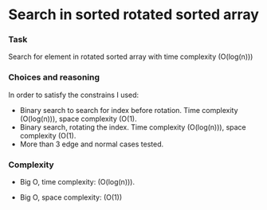 Search in sorted rotated sorted array
================

### Task
Search for element in rotated sorted array with time complexity \(O(log(n))\)

### Choices and reasoning

In order to satisfy the constrains I used:

-  Binary search to search for index before rotation. Time complexity \(O(log(n))\),
space complexity \(O(1\).
- Binary search, rotating the index. Time complexity \(O(log(n))\), space complexity \(O(1\).
- More than 3 edge and normal cases tested.


### Complexity

- Big O, time complexity: \(O(log(n))\).

- Big O, space complexity: \(O(1)\)
